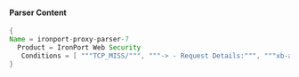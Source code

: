 #### Parser Content
```Java
{
Name = ironport-proxy-parser-7
  Product = IronPort Web Security
   Conditions = [ """TCP_MISS/""", """-> - Request Details:""", """xb-accesslog:""" ]
}
```